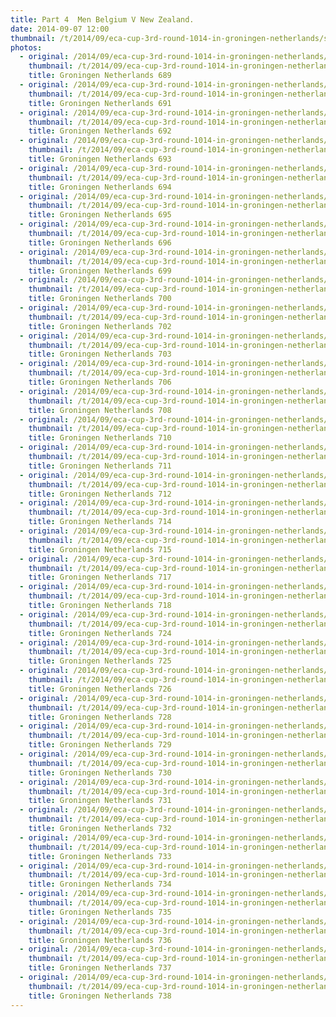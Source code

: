 ```yaml
---
title: Part 4  Men Belgium V New Zealand.
date: 2014-09-07 12:00
thumbnail: /t/2014/09/eca-cup-3rd-round-1014-in-groningen-netherlands/sunday-07-09-2014/part-4-men-belgium-v-new-zealand/groningen-netherlands-689.jpg
photos:
  - original: /2014/09/eca-cup-3rd-round-1014-in-groningen-netherlands/sunday-07-09-2014/part-4-men-belgium-v-new-zealand/groningen-netherlands-689.jpg
    thumbnail: /t/2014/09/eca-cup-3rd-round-1014-in-groningen-netherlands/sunday-07-09-2014/part-4-men-belgium-v-new-zealand/groningen-netherlands-689.jpg
    title: Groningen Netherlands 689
  - original: /2014/09/eca-cup-3rd-round-1014-in-groningen-netherlands/sunday-07-09-2014/part-4-men-belgium-v-new-zealand/groningen-netherlands-691.jpg
    thumbnail: /t/2014/09/eca-cup-3rd-round-1014-in-groningen-netherlands/sunday-07-09-2014/part-4-men-belgium-v-new-zealand/groningen-netherlands-691.jpg
    title: Groningen Netherlands 691
  - original: /2014/09/eca-cup-3rd-round-1014-in-groningen-netherlands/sunday-07-09-2014/part-4-men-belgium-v-new-zealand/groningen-netherlands-692.jpg
    thumbnail: /t/2014/09/eca-cup-3rd-round-1014-in-groningen-netherlands/sunday-07-09-2014/part-4-men-belgium-v-new-zealand/groningen-netherlands-692.jpg
    title: Groningen Netherlands 692
  - original: /2014/09/eca-cup-3rd-round-1014-in-groningen-netherlands/sunday-07-09-2014/part-4-men-belgium-v-new-zealand/groningen-netherlands-693.jpg
    thumbnail: /t/2014/09/eca-cup-3rd-round-1014-in-groningen-netherlands/sunday-07-09-2014/part-4-men-belgium-v-new-zealand/groningen-netherlands-693.jpg
    title: Groningen Netherlands 693
  - original: /2014/09/eca-cup-3rd-round-1014-in-groningen-netherlands/sunday-07-09-2014/part-4-men-belgium-v-new-zealand/groningen-netherlands-694.jpg
    thumbnail: /t/2014/09/eca-cup-3rd-round-1014-in-groningen-netherlands/sunday-07-09-2014/part-4-men-belgium-v-new-zealand/groningen-netherlands-694.jpg
    title: Groningen Netherlands 694
  - original: /2014/09/eca-cup-3rd-round-1014-in-groningen-netherlands/sunday-07-09-2014/part-4-men-belgium-v-new-zealand/groningen-netherlands-695.jpg
    thumbnail: /t/2014/09/eca-cup-3rd-round-1014-in-groningen-netherlands/sunday-07-09-2014/part-4-men-belgium-v-new-zealand/groningen-netherlands-695.jpg
    title: Groningen Netherlands 695
  - original: /2014/09/eca-cup-3rd-round-1014-in-groningen-netherlands/sunday-07-09-2014/part-4-men-belgium-v-new-zealand/groningen-netherlands-696.jpg
    thumbnail: /t/2014/09/eca-cup-3rd-round-1014-in-groningen-netherlands/sunday-07-09-2014/part-4-men-belgium-v-new-zealand/groningen-netherlands-696.jpg
    title: Groningen Netherlands 696
  - original: /2014/09/eca-cup-3rd-round-1014-in-groningen-netherlands/sunday-07-09-2014/part-4-men-belgium-v-new-zealand/groningen-netherlands-699.jpg
    thumbnail: /t/2014/09/eca-cup-3rd-round-1014-in-groningen-netherlands/sunday-07-09-2014/part-4-men-belgium-v-new-zealand/groningen-netherlands-699.jpg
    title: Groningen Netherlands 699
  - original: /2014/09/eca-cup-3rd-round-1014-in-groningen-netherlands/sunday-07-09-2014/part-4-men-belgium-v-new-zealand/groningen-netherlands-700.jpg
    thumbnail: /t/2014/09/eca-cup-3rd-round-1014-in-groningen-netherlands/sunday-07-09-2014/part-4-men-belgium-v-new-zealand/groningen-netherlands-700.jpg
    title: Groningen Netherlands 700
  - original: /2014/09/eca-cup-3rd-round-1014-in-groningen-netherlands/sunday-07-09-2014/part-4-men-belgium-v-new-zealand/groningen-netherlands-702.jpg
    thumbnail: /t/2014/09/eca-cup-3rd-round-1014-in-groningen-netherlands/sunday-07-09-2014/part-4-men-belgium-v-new-zealand/groningen-netherlands-702.jpg
    title: Groningen Netherlands 702
  - original: /2014/09/eca-cup-3rd-round-1014-in-groningen-netherlands/sunday-07-09-2014/part-4-men-belgium-v-new-zealand/groningen-netherlands-703.jpg
    thumbnail: /t/2014/09/eca-cup-3rd-round-1014-in-groningen-netherlands/sunday-07-09-2014/part-4-men-belgium-v-new-zealand/groningen-netherlands-703.jpg
    title: Groningen Netherlands 703
  - original: /2014/09/eca-cup-3rd-round-1014-in-groningen-netherlands/sunday-07-09-2014/part-4-men-belgium-v-new-zealand/groningen-netherlands-706.jpg
    thumbnail: /t/2014/09/eca-cup-3rd-round-1014-in-groningen-netherlands/sunday-07-09-2014/part-4-men-belgium-v-new-zealand/groningen-netherlands-706.jpg
    title: Groningen Netherlands 706
  - original: /2014/09/eca-cup-3rd-round-1014-in-groningen-netherlands/sunday-07-09-2014/part-4-men-belgium-v-new-zealand/groningen-netherlands-708.jpg
    thumbnail: /t/2014/09/eca-cup-3rd-round-1014-in-groningen-netherlands/sunday-07-09-2014/part-4-men-belgium-v-new-zealand/groningen-netherlands-708.jpg
    title: Groningen Netherlands 708
  - original: /2014/09/eca-cup-3rd-round-1014-in-groningen-netherlands/sunday-07-09-2014/part-4-men-belgium-v-new-zealand/groningen-netherlands-710.jpg
    thumbnail: /t/2014/09/eca-cup-3rd-round-1014-in-groningen-netherlands/sunday-07-09-2014/part-4-men-belgium-v-new-zealand/groningen-netherlands-710.jpg
    title: Groningen Netherlands 710
  - original: /2014/09/eca-cup-3rd-round-1014-in-groningen-netherlands/sunday-07-09-2014/part-4-men-belgium-v-new-zealand/groningen-netherlands-711.jpg
    thumbnail: /t/2014/09/eca-cup-3rd-round-1014-in-groningen-netherlands/sunday-07-09-2014/part-4-men-belgium-v-new-zealand/groningen-netherlands-711.jpg
    title: Groningen Netherlands 711
  - original: /2014/09/eca-cup-3rd-round-1014-in-groningen-netherlands/sunday-07-09-2014/part-4-men-belgium-v-new-zealand/groningen-netherlands-712.jpg
    thumbnail: /t/2014/09/eca-cup-3rd-round-1014-in-groningen-netherlands/sunday-07-09-2014/part-4-men-belgium-v-new-zealand/groningen-netherlands-712.jpg
    title: Groningen Netherlands 712
  - original: /2014/09/eca-cup-3rd-round-1014-in-groningen-netherlands/sunday-07-09-2014/part-4-men-belgium-v-new-zealand/groningen-netherlands-714.jpg
    thumbnail: /t/2014/09/eca-cup-3rd-round-1014-in-groningen-netherlands/sunday-07-09-2014/part-4-men-belgium-v-new-zealand/groningen-netherlands-714.jpg
    title: Groningen Netherlands 714
  - original: /2014/09/eca-cup-3rd-round-1014-in-groningen-netherlands/sunday-07-09-2014/part-4-men-belgium-v-new-zealand/groningen-netherlands-715.jpg
    thumbnail: /t/2014/09/eca-cup-3rd-round-1014-in-groningen-netherlands/sunday-07-09-2014/part-4-men-belgium-v-new-zealand/groningen-netherlands-715.jpg
    title: Groningen Netherlands 715
  - original: /2014/09/eca-cup-3rd-round-1014-in-groningen-netherlands/sunday-07-09-2014/part-4-men-belgium-v-new-zealand/groningen-netherlands-717.jpg
    thumbnail: /t/2014/09/eca-cup-3rd-round-1014-in-groningen-netherlands/sunday-07-09-2014/part-4-men-belgium-v-new-zealand/groningen-netherlands-717.jpg
    title: Groningen Netherlands 717
  - original: /2014/09/eca-cup-3rd-round-1014-in-groningen-netherlands/sunday-07-09-2014/part-4-men-belgium-v-new-zealand/groningen-netherlands-718.jpg
    thumbnail: /t/2014/09/eca-cup-3rd-round-1014-in-groningen-netherlands/sunday-07-09-2014/part-4-men-belgium-v-new-zealand/groningen-netherlands-718.jpg
    title: Groningen Netherlands 718
  - original: /2014/09/eca-cup-3rd-round-1014-in-groningen-netherlands/sunday-07-09-2014/part-4-men-belgium-v-new-zealand/groningen-netherlands-724.jpg
    thumbnail: /t/2014/09/eca-cup-3rd-round-1014-in-groningen-netherlands/sunday-07-09-2014/part-4-men-belgium-v-new-zealand/groningen-netherlands-724.jpg
    title: Groningen Netherlands 724
  - original: /2014/09/eca-cup-3rd-round-1014-in-groningen-netherlands/sunday-07-09-2014/part-4-men-belgium-v-new-zealand/groningen-netherlands-725.jpg
    thumbnail: /t/2014/09/eca-cup-3rd-round-1014-in-groningen-netherlands/sunday-07-09-2014/part-4-men-belgium-v-new-zealand/groningen-netherlands-725.jpg
    title: Groningen Netherlands 725
  - original: /2014/09/eca-cup-3rd-round-1014-in-groningen-netherlands/sunday-07-09-2014/part-4-men-belgium-v-new-zealand/groningen-netherlands-726.jpg
    thumbnail: /t/2014/09/eca-cup-3rd-round-1014-in-groningen-netherlands/sunday-07-09-2014/part-4-men-belgium-v-new-zealand/groningen-netherlands-726.jpg
    title: Groningen Netherlands 726
  - original: /2014/09/eca-cup-3rd-round-1014-in-groningen-netherlands/sunday-07-09-2014/part-4-men-belgium-v-new-zealand/groningen-netherlands-728.jpg
    thumbnail: /t/2014/09/eca-cup-3rd-round-1014-in-groningen-netherlands/sunday-07-09-2014/part-4-men-belgium-v-new-zealand/groningen-netherlands-728.jpg
    title: Groningen Netherlands 728
  - original: /2014/09/eca-cup-3rd-round-1014-in-groningen-netherlands/sunday-07-09-2014/part-4-men-belgium-v-new-zealand/groningen-netherlands-729.jpg
    thumbnail: /t/2014/09/eca-cup-3rd-round-1014-in-groningen-netherlands/sunday-07-09-2014/part-4-men-belgium-v-new-zealand/groningen-netherlands-729.jpg
    title: Groningen Netherlands 729
  - original: /2014/09/eca-cup-3rd-round-1014-in-groningen-netherlands/sunday-07-09-2014/part-4-men-belgium-v-new-zealand/groningen-netherlands-730.jpg
    thumbnail: /t/2014/09/eca-cup-3rd-round-1014-in-groningen-netherlands/sunday-07-09-2014/part-4-men-belgium-v-new-zealand/groningen-netherlands-730.jpg
    title: Groningen Netherlands 730
  - original: /2014/09/eca-cup-3rd-round-1014-in-groningen-netherlands/sunday-07-09-2014/part-4-men-belgium-v-new-zealand/groningen-netherlands-731.jpg
    thumbnail: /t/2014/09/eca-cup-3rd-round-1014-in-groningen-netherlands/sunday-07-09-2014/part-4-men-belgium-v-new-zealand/groningen-netherlands-731.jpg
    title: Groningen Netherlands 731
  - original: /2014/09/eca-cup-3rd-round-1014-in-groningen-netherlands/sunday-07-09-2014/part-4-men-belgium-v-new-zealand/groningen-netherlands-732.jpg
    thumbnail: /t/2014/09/eca-cup-3rd-round-1014-in-groningen-netherlands/sunday-07-09-2014/part-4-men-belgium-v-new-zealand/groningen-netherlands-732.jpg
    title: Groningen Netherlands 732
  - original: /2014/09/eca-cup-3rd-round-1014-in-groningen-netherlands/sunday-07-09-2014/part-4-men-belgium-v-new-zealand/groningen-netherlands-733.jpg
    thumbnail: /t/2014/09/eca-cup-3rd-round-1014-in-groningen-netherlands/sunday-07-09-2014/part-4-men-belgium-v-new-zealand/groningen-netherlands-733.jpg
    title: Groningen Netherlands 733
  - original: /2014/09/eca-cup-3rd-round-1014-in-groningen-netherlands/sunday-07-09-2014/part-4-men-belgium-v-new-zealand/groningen-netherlands-734.jpg
    thumbnail: /t/2014/09/eca-cup-3rd-round-1014-in-groningen-netherlands/sunday-07-09-2014/part-4-men-belgium-v-new-zealand/groningen-netherlands-734.jpg
    title: Groningen Netherlands 734
  - original: /2014/09/eca-cup-3rd-round-1014-in-groningen-netherlands/sunday-07-09-2014/part-4-men-belgium-v-new-zealand/groningen-netherlands-735.jpg
    thumbnail: /t/2014/09/eca-cup-3rd-round-1014-in-groningen-netherlands/sunday-07-09-2014/part-4-men-belgium-v-new-zealand/groningen-netherlands-735.jpg
    title: Groningen Netherlands 735
  - original: /2014/09/eca-cup-3rd-round-1014-in-groningen-netherlands/sunday-07-09-2014/part-4-men-belgium-v-new-zealand/groningen-netherlands-736.jpg
    thumbnail: /t/2014/09/eca-cup-3rd-round-1014-in-groningen-netherlands/sunday-07-09-2014/part-4-men-belgium-v-new-zealand/groningen-netherlands-736.jpg
    title: Groningen Netherlands 736
  - original: /2014/09/eca-cup-3rd-round-1014-in-groningen-netherlands/sunday-07-09-2014/part-4-men-belgium-v-new-zealand/groningen-netherlands-737.jpg
    thumbnail: /t/2014/09/eca-cup-3rd-round-1014-in-groningen-netherlands/sunday-07-09-2014/part-4-men-belgium-v-new-zealand/groningen-netherlands-737.jpg
    title: Groningen Netherlands 737
  - original: /2014/09/eca-cup-3rd-round-1014-in-groningen-netherlands/sunday-07-09-2014/part-4-men-belgium-v-new-zealand/groningen-netherlands-738.jpg
    thumbnail: /t/2014/09/eca-cup-3rd-round-1014-in-groningen-netherlands/sunday-07-09-2014/part-4-men-belgium-v-new-zealand/groningen-netherlands-738.jpg
    title: Groningen Netherlands 738
---
```

